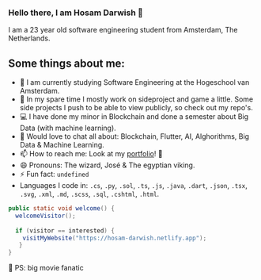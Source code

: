 ### Hello there, I am Hosam Darwish 👋
I am a 23 year old software engineering student from Amsterdam, The Netherlands.

Some things about me:
---
- :school: I am currently studying Software Engineering at the Hogeschool van Amsterdam.
- 🌱 In my spare time I mostly work on sideproject and game a little. Some side projects I push to be able to view publicly, so check out my repo's.
- :computer: I have done my minor in Blockchain and done a semester about Big Data (with machine learning).
- 💬 Would love to chat all about: Blockchain, Flutter, AI, Alghorithms, Big Data & Machine Learning.
- 📫 How to reach me: Look at my [portfolio](https://hosam-darwish.netlify.app "My portfolio")! :rocket:
- 😄 Pronouns: The wizard, José & The egyptian viking.
- ⚡ Fun fact: `undefined` 
- Languages I code in: `.cs`, `.py`, `.sol`, `.ts`, `.js`, `.java`, `.dart`, `.json`, `.tsx`, `.svg`, `.xml`, `.md`, `.scss`, `.sql`, `.cshtml`, `.html`.

```Java
public static void welcome() {
  welcomeVisitor();
  
  if (visitor == interested) {
    visitMyWebsite("https://hosam-darwish.netlify.app");
   }
}
```
🎥 PS: big movie fanatic
